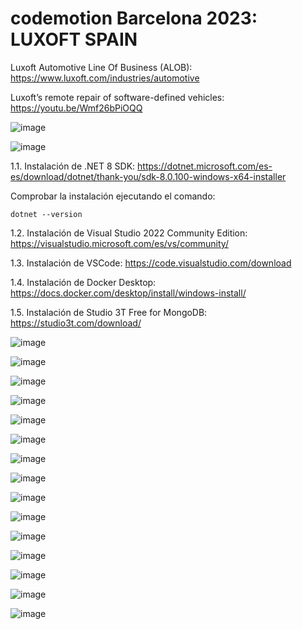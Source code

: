# codemotion Barcelona 2023: LUXOFT SPAIN

Luxoft Automotive Line Of Business (ALOB): https://www.luxoft.com/industries/automotive

Luxoft’s remote repair of software-defined vehicles: https://youtu.be/Wmf26bPiOQQ

![image](https://github.com/luiscoco/codemotion-Barcelona-2023-public-repo/assets/32194879/0b3f80ff-8ac7-403e-a972-da31ea337fcf)

![image](https://github.com/luiscoco/codemotion-Barcelona-2023-public-repo/assets/32194879/afeaa29f-6f25-44c5-8558-666501c7a73e)

1.1. Instalación de .NET 8 SDK: https://dotnet.microsoft.com/es-es/download/dotnet/thank-you/sdk-8.0.100-windows-x64-installer
       
Comprobar la instalación ejecutando el comando: 

```
dotnet --version
```

1.2. Instalación de Visual Studio 2022 Community Edition: https://visualstudio.microsoft.com/es/vs/community/

1.3. Instalación de VSCode: https://code.visualstudio.com/download

1.4. Instalación de Docker Desktop: https://docs.docker.com/desktop/install/windows-install/

1.5. Instalación de Studio 3T Free for MongoDB: https://studio3t.com/download/

![image](https://github.com/luiscoco/codemotion-Barcelona-2023-public-repo/assets/32194879/7b9119c3-2772-4029-a1d7-935d5692981f)

![image](https://github.com/luiscoco/codemotion-Barcelona-2023-public-repo/assets/32194879/63c0ad4e-745f-4563-bd9f-422c3e9fb240)

![image](https://github.com/luiscoco/codemotion-Barcelona-2023-public-repo/assets/32194879/8f3099a5-9fad-4258-951c-bdba4826f2fa)

![image](https://github.com/luiscoco/codemotion-Barcelona-2023-public-repo/assets/32194879/b1156e4a-848b-4388-a7d0-54a9a617f128)

![image](https://github.com/luiscoco/codemotion-Barcelona-2023-public-repo/assets/32194879/a1b2384b-5b36-4647-8f86-4a7f39509d84)

![image](https://github.com/luiscoco/codemotion-Barcelona-2023-public-repo/assets/32194879/6b4077dd-8f2d-42d8-af35-bb9cd4337bbb)

![image](https://github.com/luiscoco/codemotion-Barcelona-2023-public-repo/assets/32194879/2ddbefb4-6f60-4433-93db-2254d3d8daf0)

![image](https://github.com/luiscoco/codemotion-Barcelona-2023-public-repo/assets/32194879/86580398-aa81-4bdc-a9dd-7d99c259c39d)

![image](https://github.com/luiscoco/codemotion-Barcelona-2023-public-repo/assets/32194879/c77c2149-f0a5-4ff1-b00d-bbba1ee5b2f7)

![image](https://github.com/luiscoco/codemotion-Barcelona-2023-public-repo/assets/32194879/2ef00d9e-65ee-45da-9c62-44a5a07ca922)

![image](https://github.com/luiscoco/codemotion-Barcelona-2023-public-repo/assets/32194879/224dd076-461b-42a2-bdda-1bc124810edd)

![image](https://github.com/luiscoco/codemotion-Barcelona-2023-public-repo/assets/32194879/762a7c3c-760a-4a81-a57e-ce3c223723a5)

![image](https://github.com/luiscoco/codemotion-Barcelona-2023-public-repo/assets/32194879/6bbf16c6-35eb-4bbf-82cf-5f0d9879e151)

![image](https://github.com/luiscoco/codemotion-Barcelona-2023-public-repo/assets/32194879/e7ce5b72-bda5-42a2-bc86-8de0a8998fd1)

![image](https://github.com/luiscoco/codemotion-Barcelona-2023-public-repo/assets/32194879/e2c0a5d1-952b-4e4f-bbe0-ec8cdc84dca9)



